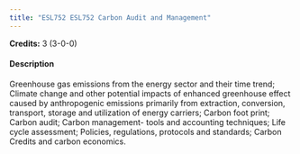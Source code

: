 ```yaml
---
title: "ESL752 ESL752 Carbon Audit and Management"
---
```

**Credits:** 3 (3-0-0)

#### Description
Greenhouse gas emissions from the energy sector and their time trend; Climate change and other potential impacts of enhanced greenhouse effect caused by anthropogenic emissions primarily from extraction, conversion, transport, storage and utilization of energy carriers; Carbon foot print; Carbon audit; Carbon management- tools and accounting techniques; Life cycle assessment; Policies, regulations, protocols and standards; Carbon Credits and carbon economics.